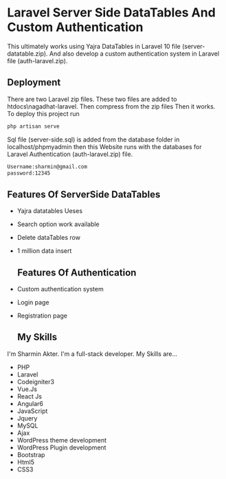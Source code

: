 
# Laravel Server Side DataTables And Custom Authentication
This ultimately works using Yajra DataTables in Laravel 10 file (server-datatable.zip). And also develop a custom authentication system in Laravel file (auth-laravel.zip).

## Deployment
There are two Laravel zip files. These two files are added to htdocs\nagadhat-laravel. Then compress from the zip files Then it works.
To deploy this project run
```bash
php artisan serve
```
Sql file (server-side.sql) is added from the database folder in localhost/phpmyadmin then this Website runs with the databases for Laravel Authentication (auth-laravel.zip) file.

```bash
Username:sharmin@gmail.com
password:12345
```

## Features Of ServerSide DataTables

- Yajra datatables Ueses
- Search option work available
- Delete dataTables row
- 1 million data insert

  ## Features Of Authentication
- Custom authentication system 
- Login page
- Registration page

  ## My Skills
I'm Sharmin Akter. I'm a full-stack developer. My Skills are...
- PHP
- Laravel 
- Codeigniter3 
- Vue.Js 
- React Js 
- Angular6 
- JavaScript 
- Jquery 
- MySQL
- Ajax 
- WordPress theme development
-  WordPress Plugin development
- Bootstrap
- Html5
- CSS3
